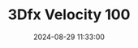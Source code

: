 ---
layout: post
title: 3Dfx Velocity 100
summary: 
date: '2024-08-29 11:33:00'
tags: [3Dfx, 3Dfx Voodoo, 3Dfx Voodoo Models,  Graphics Cards, PC]
---